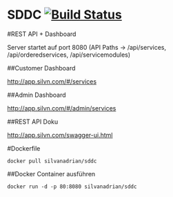 # SDDC [![Build Status](https://travis-ci.org/hsr-sa-hs15-sddc/SDDC.svg?branch=master)](https://travis-ci.org/hsr-sa-hs15-sddc/SDDC)



#REST API + Dashboard

Server startet auf port 8080 (API Paths -> /api/services, /api/orderedservices, /api/servicemodules)

##Customer Dashboard

<a href="http://example.com/#/services">http://app.silvn.com/#/services</a>

##Admin Dashboard

<a href="http://example.com/#/admin/services">http://app.silvn.com/#/admin/services</a>

##REST API Doku

<a href="http://example.com/swagger-ui.html">http://app.silvn.com/swagger-ui.html</a>

#Dockerfile

```
docker pull silvanadrian/sddc
```

##Docker Container ausführen

```
docker run -d -p 80:8080 silvanadrian/sddc
```
